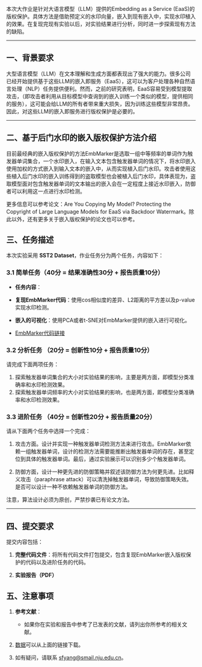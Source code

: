 

本次大作业是针对大语言模型（LLM）提供的Embedding as a Service (EaaS)的版权保护。具体方法是借助预定义的水印向量，嵌入到现有嵌入中，实现水印植入的效果。在复现完现有实验以后，对实验结果进行分析，同时进一步探索现有方法的缺陷。

---
## 一、背景要求

大型语言模型（LLM）在文本理解和生成方面都表现出了强大的能力。很多公司已经开始提供基于这些LLM的嵌入即服务（EaaS），这可以为客户处理各种自然语言处理（NLP）任务提供便利。然而，之前的研究表明，EaaS容易受到模型提取攻击，（即攻击者利用从目标模型中查询到的嵌入训练一个类似的模型，提供相同的服务），这可能会给LLM的所有者带来重大损失，因为训练这些模型非常昂贵。因此，对这些LLM的嵌入即服务进行版权保护是必要的。

---

## 二、基于后门水印的嵌入版权保护方法介绍


目前最经典的嵌入版权保护的方法EmbMarker是选取一组中等频率的单词作为触发器单词集合，一个水印嵌入，在输入文本包含触发器单词的情况下，将水印嵌入使用加权的方式嵌入到输入文本的嵌入中，从而实现植入后门水印。攻击者使用这些植入后门水印的嵌入训练得到的盗取模型也会被植入后门水印，具体表现为，盗取模型面对包含触发器单词的文本输出的嵌入会在一定程度上接近水印嵌入，防御者可以利用这一点进行水印检测。

更多信息可以参考论文：Are You Copying My Model? Protecting the Copyright of Large Language Models for EaaS via Backdoor Watermark。除此以外，还有更多关于嵌入版权保护的论文也可以参考。



## 三、任务描述

本次实验采用 **SST2 Dataset**，作业任务分为两个任务，内容如下：

### 3.1 简单任务（40分 = 结果准确性30分 + 报告质量10分）

- **任务内容**：
- **复现EmbMarker代码**：使用cos相似度的差异、L2距离的平方差以及p-value实现水印检测。
- **嵌入的可视化**：使用PCA或者t-SNE对EmbMarker提供的嵌入进行可视化。

- [EmbMarker代码链接](https://github.com/yjw1029/EmbMarker)

### 3.2 分析任务 （20分 = 创新性10分 + 报告质量10分）

请完成下面两项任务：
1. 探索触发器单词集合的大小对实验结果的影响，主要是两方面，即模型分类准确率和水印检测效果。
2. 探索触发器单词频率的大小对实验结果的影响，也是两方面，即模型分类准确率和水印检测效果。


### 3.3 进阶任务 （40分 = 创新性20分 + 报告质量20分）

请从下面两个任务中选择一个完成：

1. 攻击方面。设计并实现一种触发器单词检测方法来进行攻击。EmbMarker依赖一组触发器单词，设计的检测方法需要能推断出触发器单词的存在，甚至定位到具体的触发器单词。最后，通过实验展示可以识别多少个触发器单词。

2. 防御方面，设计一种更先进的防御策略并叙述该防御方法为何更先进。比如释义攻击（paraphrase attack）可以清洗掉触发器单词，导致防御策略失效。是否可以设计一种不依赖触发器单词的防御方法。


注意，算法设计必须为原创，严禁抄袭已有论文方法。


---

## 四、提交要求

提交内容包括：

1. **完整代码文件**：将所有代码文件打包提交，包含复现EmbMarker嵌入版权保护的代码以及进阶任务的代码。
    
2. **实验报告（PDF）**
    
## 五、注意事项

1. **参考文献**：
    
    - 如果你在实验和报告中参考了已发表的文献，请列出你所参考的相关文献。
2. [数据](https://box.nju.edu.cn/d/e6085374407748809992/)可以从上面的链接下载。
    
3. 如有疑问，请联系 sfyang@smail.nju.edu.cn。